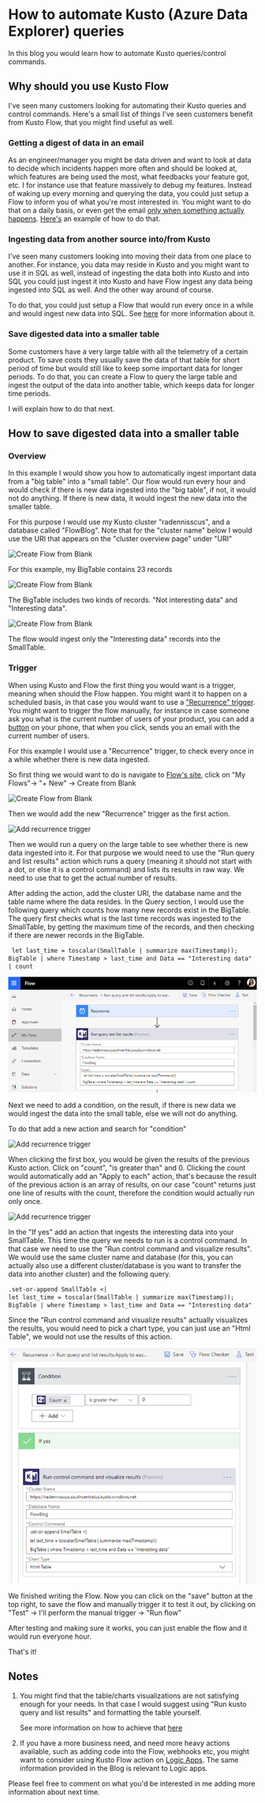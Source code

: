 # How to automate Kusto (Azure Data Explorer) queries

In this blog you would learn how to automate Kusto queries/control commands.

## Why should you use Kusto Flow

I've seen many customers looking for automating their Kusto queries and control commands. Here's a small list of things I've seen customers benefit from Kusto Flow, that you might find useful as well.

### Getting a digest of data in an email

As an engineer/manager you might be data driven and want to look at data to decide which incidents happen more often and should be looked at, which features are being used the most, what feedbacks your feature got, etc. I for instance use that feature massively to debug my features.
Instead of waking up every morning and querying the data, you could just setup a Flow to inform you of what you're most interested in.
You might want to do that on a daily basis, or even get the email [only when something actually happens](https://docs.microsoft.com/en-us/azure/kusto/tools/flow#example-7---create-custom-html-table).
[Here's](https://docs.microsoft.com/en-us/azure/kusto/tools/flow#example-7---create-custom-html-table) an example of how to do that.

### Ingesting data from another source into/from Kusto

I've seen many customers looking into moving their data from one place to another. For instance, you data may reside in Kusto and you might want to use it in SQL as well, instead of ingesting the data both into Kusto and into SQL you could just ingest it into Kusto and have Flow ingest any data being ingested into SQL as well. And the other way around of course.

To do that, you could just setup a Flow that would run every once in a while and would ingest new data into SQL. See [here](https://docs.microsoft.com/en-us/azure/kusto/tools/flow#example-7---create-custom-html-table) for more information about it.

### Save digested data into a smaller table

Some customers have a very large table with all the telemetry of a certain product. To save costs they usually save the data of that table for short period of time but would still like to keep some important data for longer periods. 
To do that, you can create a Flow to query the large table and ingest the output of the data into another table, which keeps data for longer time periods.

I will explain how to do that next.

## How to save digested data into a smaller table

### Overview

In this example I would show you how to automatically ingest important data from a "big table" into a "small table". Our flow would run every hour and would check if there is new data ingested into the "big table", if not, it would not do anything. 
If there is new data, it would ingest the new data into the smaller table.

For this purpose I would use my Kusto cluster "radennisscus", and a database called "FlowBlog".
Note that for the "cluster name" below I would use the URI that appears on the "cluster overview page" under "URI"

![Create Flow from Blank](../resources/images/kusto-cluster-portal.PNG "Create Flow from Blank")

For this example, my BigTable contains 23 records

![Create Flow from Blank](../resources/images/big-table-count.PNG "Create Flow from Blank")

The BigTable includes two kinds of records. "Not interesting data" and "Interesting data".

![Create Flow from Blank](../resources/images/big-table-data.PNG "Create Flow from Blank")

The flow would ingest only the "Interesting data" records into the SmallTable.

### Trigger

When using Kusto and Flow the first thing you would want is a trigger, meaning when should the Flow happen. You might want it to happen on a scheduled basis, in that case you would want to use a ["Recurrence" trigger](https://docs.microsoft.com/en-us/azure/kusto/tools/flow#example-7---create-custom-html-table). You might want to trigger the flow manually, for instance in case someone ask you what is the current number of users of your product, you can add a [button](https://docs.microsoft.com/en-us/flow/introduction-to-button-flows) on your phone, that when you click, sends you an email with the current number of users.

For this example I would use a "Recurrence" trigger, to check every once in a while whether there is new data ingested.

So first thing we would want to do is navigate to [Flow's site](https://preview.flow.microsoft.com/en-us/), click on "My Flows"-> "+ New" -> Create from Blank

![Create Flow from Blank](../resources/images/create-flow-from-blank.PNG "Create Flow from Blank")

Then we would add the new "Recurrence" trigger as the first action.

![Add recurrence trigger](../resources/images/add-recurrence-trigger.PNG "Add recurrence trigger")

Then we would run a query on the large table to see whether there is new data ingested into it. 
For that purpose we would need to use the "Run query and list results" action which runs a query (meaning it should not start with a dot, or else it is a control command) and lists its results in raw way. We need to use that to get the actual number of results.

After adding the action, add the cluster URI, the database name and the table name where the data resides.
In the Query section, I would use the following query which counts how many new records exist in the BigTable. The query first checks what is the last time records was ingested to the SmallTable, by getting the maximum time of the records, and then checking if there are newer records in the BigTable.

```Kusto
 let last_time = toscalar(SmallTable | summarize max(Timestamp));
BigTable | where Timestamp > last_time and Data == "Interesting data" | count
```

![Add recurrence trigger](../resources/images/query-count-bigtable.PNG "Add recurrence trigger")

Next we need to add a condition, on the result, if there is new data we would ingest the data into the small table, else we will not do anything.

To do that add a new action and search for "condition"

![Add recurrence trigger](../resources/images/add-condition.PNG "Add recurrence trigger")

When clicking the first box, you would be given the results of the previous Kusto action. Click on "count", "is greater than" and 0.
Clicking the count would automatically add an "Apply to each" action, that's because the result of the previous action is an array of results, on our case "count" returns just one line of results with the count, therefore the condition would actually run only once.

![Add recurrence trigger](../resources/images/condition-with-kusto-value.PNG "Add recurrence trigger")

In the "If yes" add an action that ingests the interesting data into your SmallTable.
This time the query we needs to run is a control command. In that case we need to use the "Run control command and visualize results". We would use the same cluster name and database (for this, you can actually also use a different cluster/database is you want to transfer the data into another cluster) and the following query.

```Kusto
.set-or-append SmallTable <|
let last_time = toscalar(SmallTable | summarize max(Timestamp));
BigTable | where Timestamp > last_time and Data == "Interesting data"
```

Since the "Run control command and visualize results" actually visualizes the results, you would need to pick a chart type, you can just use an "Html Table", we would not use the results of this action.

![Add recurrence trigger](../resources/images/ingest-data-flow.PNG "Add recurrence trigger")

We finished writing the Flow. Now you can click on the "save" button at the top right, to save the flow and manually trigger it to test it out, by clicking on "Test" -> I'll perform the manual trigger -> "Run flow"

After testing and making sure it works, you can just  enable the flow and it would run everyone hour.

That's it!

## Notes

1. You might find that the table/charts visualizations are not satisfying enough for your needs. In that case I would suggest using "Run kusto query and list results" and formatting the table yourself.

    See more information on how to achieve that [here](https://docs.microsoft.com/en-us/azure/kusto/tools/flow#example-7---create-custom-html-table)

1. If you have a more business need, and need more heavy actions available, such as adding code into the Flow, webhooks etc, you might want to consider using Kusto Flow action on [Logic Apps](https://azure.microsoft.com/en-us/services/logic-apps/). The same information provided in the Blog is relevant to Logic apps.

Please feel free to comment on what you'd be interested in me adding more information about next time.
